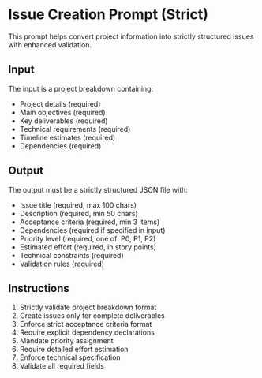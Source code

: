# Issue Creation Prompt (Strict)

This prompt helps convert project information into strictly structured issues with enhanced validation.

## Input
The input is a project breakdown containing:
- Project details (required)
- Main objectives (required)
- Key deliverables (required)
- Technical requirements (required)
- Timeline estimates (required)
- Dependencies (required)

## Output
The output must be a strictly structured JSON file with:
- Issue title (required, max 100 chars)
- Description (required, min 50 chars)
- Acceptance criteria (required, min 3 items)
- Dependencies (required if specified in input)
- Priority level (required, one of: P0, P1, P2)
- Estimated effort (required, in story points)
- Technical constraints (required)
- Validation rules (required)

## Instructions
1. Strictly validate project breakdown format
2. Create issues only for complete deliverables
3. Enforce strict acceptance criteria format
4. Require explicit dependency declarations
5. Mandate priority assignment
6. Require detailed effort estimation
7. Enforce technical specification
8. Validate all required fields 